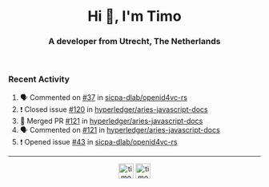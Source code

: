 <h1 align="center">Hi 👋, I'm Timo</h1>
<h3 align="center">A developer from Utrecht, The Netherlands</h3>
<br/>
<!-- https://github.com/rahuldkjain/github-profile-readme-generator --!>

<!--  <p align="left"><img src="https://github-readme-stats.vercel.app/api?username=timoglastra&show_icons=true&count_private=true&" alt="timoglastra" /></p> --!>

<!--
Github language stats
<p align="left"><img src="https://github-readme-stats.vercel.app/api/top-langs/?username=timoglastra&layout=compact" alt="timoglastra" /><p>
-->

<!-- Codestats language stats -->
<!-- <p align="left"><img src="https://codestats-readme.vercel.app/api/top-langs/?username=timoglastra&layout=compact&language_count=12" alt="timoglastra" /><p>    --!>
  
<h3>Recent Activity</h3>

<!--START_SECTION:activity-->
1. 🗣 Commented on [#37](https://github.com/sicpa-dlab/openid4vc-rs/issues/37) in [sicpa-dlab/openid4vc-rs](https://github.com/sicpa-dlab/openid4vc-rs)
2. ❗️ Closed issue [#120](https://github.com/hyperledger/aries-javascript-docs/issues/120) in [hyperledger/aries-javascript-docs](https://github.com/hyperledger/aries-javascript-docs)
3. 🎉 Merged PR [#121](https://github.com/hyperledger/aries-javascript-docs/pull/121) in [hyperledger/aries-javascript-docs](https://github.com/hyperledger/aries-javascript-docs)
4. 🗣 Commented on [#121](https://github.com/hyperledger/aries-javascript-docs/issues/121) in [hyperledger/aries-javascript-docs](https://github.com/hyperledger/aries-javascript-docs)
5. ❗️ Opened issue [#43](https://github.com/sicpa-dlab/openid4vc-rs/issues/43) in [sicpa-dlab/openid4vc-rs](https://github.com/sicpa-dlab/openid4vc-rs)
<!--END_SECTION:activity-->

---

<p align="center">
<a href="https://twitter.com/timoglastra" target="blank"><img align="center" src="https://cdn.jsdelivr.net/npm/simple-icons@3.0.1/icons/twitter.svg" alt="timoglastra" height="30" width="30" /></a>
<a href="https://linkedin.com/in/timoglastra" target="blank"><img align="center" src="https://cdn.jsdelivr.net/npm/simple-icons@3.0.1/icons/linkedin.svg" alt="timoglastra" height="30" width="30" /></a>
</p>



